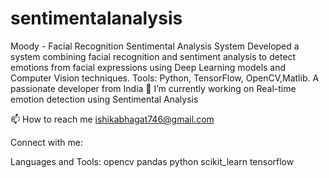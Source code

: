 # sentimentalanalysis
Moody - Facial Recognition Sentimental Analysis System Developed a system combining facial recognition and sentiment analysis to detect  emotions from facial expressions using Deep Learning models and Computer Vision  techniques. Tools: Python, TensorFlow, OpenCV,Matlib.
A passionate developer from India
🔭 I’m currently working on Real-time emotion detection using Sentimental Analysis

📫 How to reach me ishikabhagat746@gmail.com


Connect with me:

Languages and Tools:
opencv pandas python scikit_learn tensorflow
